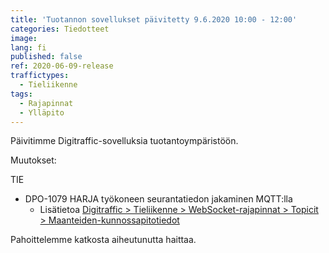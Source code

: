 ```yaml
---
title: 'Tuotannon sovellukset päivitetty 9.6.2020 10:00 - 12:00'
categories: Tiedotteet
image:
lang: fi
published: false
ref: 2020-06-09-release
traffictypes:
  - Tieliikenne
tags:
  - Rajapinnat
  - Ylläpito
---
```


Päivitimme Digitraffic-sovelluksia tuotantoympäristöön.

Muutokset:

TIE

- DPO-1079 HARJA työkoneen seurantatiedon jakaminen MQTT:lla
    -  Lisätietoa [Digitraffic > Tieliikenne > WebSocket-rajapinnat > Topicit > Maanteiden-kunnossapitotiedot](/tieliikenne/#maanteiden-kunnossapitotiedot-1)

Pahoittelemme katkosta aiheutunutta haittaa.